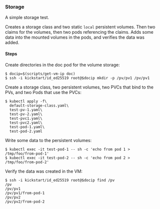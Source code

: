 ### Storage

A simple storage test.

Creates a storage class and two static `local` persistent volumes. Then two claims for the volumes, then two pods referencing the claims. Adds some data into the mounted volumes in the pods, and verifies the data was added.

#### Steps

Create directories in the doc pod for the volume storage:
```shell
$ docip=$(scripts/get-vm-ip doc)
$ ssh -i kickstart/id_ed25519 root@$docip mkdir -p /pv/pv1 /pv/pv1
```
Create a storage class, two persistent volumes, two PVCs that bind to the PVs, and two Pods that use the PVCs:
```shell
$ kubectl apply -f\
  default-storage-class.yaml\
  test-pv-1.yaml\
  test-pv-2.yaml\
  test-pvc1.yaml\
  test-pvc2.yaml\  
  test-pod-1.yaml\
  test-pod-2.yaml
```

Write some data to the persistent volumes:
```shell
$ kubectl exec -it test-pod-1 -- sh -c 'echo from pod 1 > /tmp/foo/from-pod-1'
$ kubectl exec -it test-pod-2 -- sh -c 'echo from pod 2 > /tmp/foo/from-pod-2'
```

Verify the data was created in the VM:
```shell
$ ssh -i kickstart/id_ed25519 root@$docip find /pv
/pv
/pv/pv1
/pv/pv1/from-pod-1
/pv/pv2
/pv/pv2/from-pod-2
```
